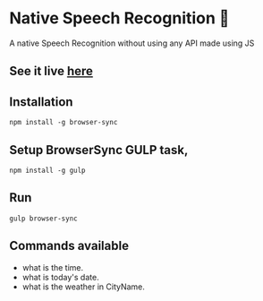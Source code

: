 # Native Speech Recognition :speech_balloon:
A native Speech Recognition without using any API made using JS

## See it live [here](https://jatin-8898.github.io/native-speech-recognition/)

## **Installation**
``
    npm install -g browser-sync
``
## Setup BrowserSync GULP task, 
``
    npm install -g gulp
``
## Run
``
    gulp browser-sync
``

## Commands available
 - what is the time.
 - what is today's date.
 - what is the weather in CityName.

